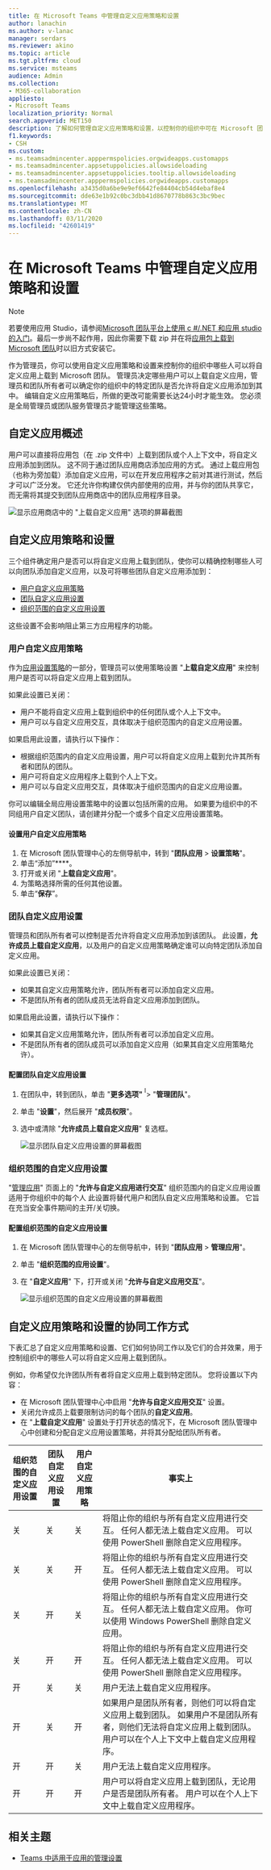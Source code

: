 ```yaml
---
title: 在 Microsoft Teams 中管理自定义应用策略和设置
author: lanachin
ms.author: v-lanac
manager: serdars
ms.reviewer: akino
ms.topic: article
ms.tgt.pltfrm: cloud
ms.service: msteams
audience: Admin
ms.collection:
- M365-collaboration
appliesto:
- Microsoft Teams
localization_priority: Normal
search.appverid: MET150
description: 了解如何管理自定义应用策略和设置，以控制你的组织中可在 Microsoft 团队中上载自定义应用的人员。
f1.keywords:
- CSH
ms.custom:
- ms.teamsadmincenter.apppermspolicies.orgwideapps.customapps
- ms.teamsadmincenter.appsetuppolicies.allowsideloading
- ms.teamsadmincenter.appsetuppolicies.tooltip.allowsideloading
- ms.teamsadmincenter.apppermspolicies.orgwideapps.customapps
ms.openlocfilehash: a3435d0a6be9e9ef6642fe84404cb54d4ebaf8e4
ms.sourcegitcommit: dde63e1b92c0bc3dbb41d8670778b863c3bc9bec
ms.translationtype: MT
ms.contentlocale: zh-CN
ms.lasthandoff: 03/11/2020
ms.locfileid: "42601419"
---
```

# <a name="manage-custom-app-policies-and-settings-in-microsoft-teams"></a>在 Microsoft Teams 中管理自定义应用策略和设置

> [!NOTE]
> 若要使用应用 Studio，请参阅[Microsoft 团队平台上使用 c #/.NET 和应用 studio 的入门](https://docs.microsoft.com/microsoftteams/platform/get-started/get-started-dotnet-app-studio)。最后一步尚不起作用，因此你需要下载 zip 并在将[应用包上载到 Microsoft 团队](https://docs.microsoft.com/microsoftteams/platform/concepts/apps/apps-upload)时以旧方式安装它。

作为管理员，你可以使用自定义应用策略和设置来控制你的组织中哪些人可以将自定义应用上载到 Microsoft 团队。 管理员决定哪些用户可以上载自定义应用，管理员和团队所有者可以确定你的组织中的特定团队是否允许将自定义应用添加到其中。  编辑自定义应用策略后，所做的更改可能需要长达24小时才能生效。 您必须是全局管理员或团队服务管理员才能管理这些策略。

## <a name="overview-of-custom-apps"></a>自定义应用概述

用户可以直接将应用包（在 .zip 文件中）上载到团队或个人上下文中，将自定义应用添加到团队。 这不同于通过团队应用商店添加应用的方式。 通过上载应用包（也称为旁加载）添加自定义应用，可以在开发应用程序之前对其进行测试，然后才可以广泛分发。 它还允许你构建仅供内部使用的应用，并与你的团队共享它，而无需将其提交到团队应用商店中的团队应用程序目录。

![显示应用商店中的 "上载自定义应用" 选项的屏幕截图](media/teams-custom-app-policy-and-settings-upload-app.png)

## <a name="custom-app-policy-and-settings"></a>自定义应用策略和设置

三个组件确定用户是否可以将自定义应用上载到团队，使你可以精确控制哪些人可以向团队添加自定义应用，以及可将哪些团队自定义应用添加到：

- [用户自定义应用策略](#user-custom-app-policy)
- [团队自定义应用设置](#team-custom-app-setting)
- [组织范围的自定义应用设置](#org-wide-custom-app-setting)

这些设置不会影响阻止第三方应用程序的功能。  

### <a name="user-custom-app-policy"></a>用户自定义应用策略

作为[应用设置策略](teams-app-setup-policies.md)的一部分，管理员可以使用策略设置 "**上载自定义应用**" 来控制用户是否可以将自定义应用上载到团队。
 
如果此设置已关闭：

- 用户不能将自定义应用上载到组织中的任何团队或个人上下文中。
- 用户可以与自定义应用交互，具体取决于组织范围内的自定义应用设置。

如果启用此设置，请执行以下操作：

- 根据组织范围内的自定义应用设置，用户可以将自定义应用上载到允许其所有者和团队的团队。
- 用户可将自定义应用程序上载到个人上下文。 
- 用户可以与自定义应用交互，具体取决于组织范围内的自定义应用设置。

你可以编辑全局应用设置策略中的设置以包括所需的应用。 如果要为组织中的不同组用户自定义团队，请创建并分配一个或多个自定义应用设置策略。

#### <a name="set-a-user-custom-app-policy"></a>设置用户自定义应用策略

1. 在 Microsoft 团队管理中心的左侧导航中，转到 "**团队应用** > **设置策略**"。
2. 单击“添加”****。
3. 打开或关闭 "**上载自定义应用**"。
4. 为策略选择所需的任何其他设置。
5. 单击“**保存**”。

### <a name="team-custom-app-setting"></a>团队自定义应用设置

管理员和团队所有者可以控制是否允许将自定义应用添加到该团队。 此设置，**允许成员上载自定义应用**，以及用户的自定义应用策略确定谁可以向特定团队添加自定义应用。
 
如果此设置已关闭：

- 如果其自定义应用策略允许，团队所有者可以添加自定义应用。
- 不是团队所有者的团队成员无法将自定义应用添加到团队。

如果启用此设置，请执行以下操作：

- 如果其自定义应用策略允许，团队所有者可以添加自定义应用。
- 不是团队所有者的团队成员可以添加自定义应用（如果其自定义应用策略允许）。

#### <a name="configure-the-team-custom-app-setting"></a>配置团队自定义应用设置

1. 在团队中，转到团队，单击 "**更多选项" ̇̇̇** > "**管理团队**"。
2. 单击 "**设置**"，然后展开 "**成员权限**"。
3. 选中或清除 "**允许成员上载自定义应用**" 复选框。

    ![显示团队自定义应用设置的屏幕截图](media/teams-custom-app-policy-and-settings-team.png)

### <a name="org-wide-custom-app-setting"></a>组织范围的自定义应用设置

"[管理应用](manage-apps.md)" 页面上的 "**允许与自定义应用进行交互**" 组织范围内的自定义应用设置适用于你组织中的每个人 此设置将替代用户和团队自定义应用策略和设置。 它旨在充当安全事件期间的主开/关切换。

#### <a name="configure-the-org-wide-custom-app-setting"></a>配置组织范围的自定义应用设置

1. 在 Microsoft 团队管理中心的左侧导航中，转到 "**团队应用** > **管理应用**"。
2. 单击 "**组织范围的应用设置**"。
3. 在 "**自定义应用**" 下，打开或关闭 "**允许与自定义应用交互**"。

    ![显示组织范围的自定义应用设置的屏幕截图](media/teams-custom-app-policy-and-settings-org-wide.png)

## <a name="how-custom-app-policies-and-settings-work-together"></a>自定义应用策略和设置的协同工作方式

下表汇总了自定义应用策略和设置、它们如何协同工作以及它们的合并效果，用于控制组织中的哪些人可以将自定义应用上载到团队。

例如，你希望仅允许团队所有者将自定义应用上载到特定团队。 您将设置以下内容：
- 在 Microsoft 团队管理中心中启用 "**允许与自定义应用交互**" 设置。
- 关闭允许成员上载要限制访问的每个团队的**自定义应用**。
- 在 "**上载自定义应用**" 设置处于打开状态的情况下，在 Microsoft 团队管理中心中创建和分配自定义应用设置策略，并将其分配给团队所有者。

|组织范围的自定义应用设置 |团队自定义应用设置 |用户自定义应用策略 |事实上  |
|---------|---------|---------|---------|
| 关    | 关    | 关     |将阻止你的组织与所有自定义应用进行交互。 任何人都无法上载自定义应用。 可以使用 PowerShell 删除自定义应用程序。   |
| 关     | 关     | 开        |将阻止你的组织与所有自定义应用进行交互。 任何人都无法上载自定义应用。 可以使用 PowerShell 删除自定义应用程序。         |
| 关    | 开        | 关        |将阻止你的组织与所有自定义应用进行交互。 任何人都无法上载自定义应用。 你可以使用 Windows PowerShell 删除自定义应用。         |
| 关    | 开      | 开       |将阻止你的组织与所有自定义应用进行交互。 任何人都无法上载自定义应用。 可以使用 PowerShell 删除自定义应用程序。         |
| 开    | 关       | 关         |  用户无法上载自定义应用程序。      |
| 开     | 关       | 开         | 如果用户是团队所有者，则他们可以将自定义应用上载到团队。 如果用户不是团队所有者，则他们无法将自定义应用上载到团队。 用户可以在个人上下文中上载自定义应用程序。     |
| 开     | 开     | 关         | 用户无法上载自定义应用程序。       |
| 开    | 开        | 开        | 用户可以将自定义应用上载到团队，无论用户是否是团队所有者。 用户可以在个人上下文中上载自定义应用程序。       |

 ## <a name="related-topics"></a>相关主题
 
- [Teams 中适用于应用的管理设置](admin-settings.md)
